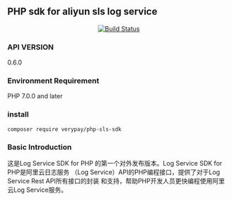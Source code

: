 ## PHP sdk for aliyun sls log service

<p align="center">
<a href="https://travis-ci.org/huasx/aliyun-sls-php-sdk"><img src="https://travis-ci.org/huasx/aliyun-sls-php-sdk.svg?branch=master" alt="Build Status"></a>
</p>

### API VERSION
0.6.0

### Environment Requirement

PHP 7.0.0 and later

### install
``composer require verypay/php-sls-sdk``

### Basic Introduction
这是Log Service SDK for PHP 的第一个对外发布版本。Log Service SDK for PHP是阿里云日志服务 （Log Service）API的PHP编程接口，提供了对于Log Service Rest API所有接口的封装 和支持，帮助PHP开发人员更快编程使用阿里云Log Service服务。
